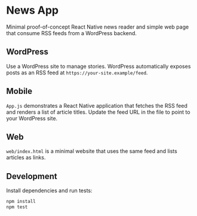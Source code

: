 # News App

Minimal proof-of-concept React Native news reader and simple web page that consume RSS feeds from a WordPress backend.

## WordPress

Use a WordPress site to manage stories. WordPress automatically exposes posts as an RSS feed at `https://your-site.example/feed`.

## Mobile

`App.js` demonstrates a React Native application that fetches the RSS feed and renders a list of article titles. Update the feed URL in the file to point to your WordPress site.

## Web

`web/index.html` is a minimal website that uses the same feed and lists articles as links.

## Development

Install dependencies and run tests:

```sh
npm install
npm test
```

